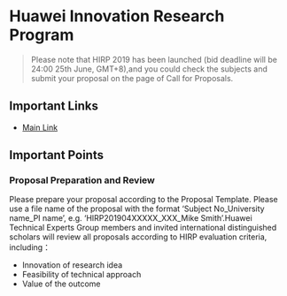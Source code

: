 Huawei Innovation Research Program
===============================
> Please note that HIRP 2019 has been launched (bid deadline will be 24:00 25th June, GMT+8),and you could check the subjects and submit your proposal on the page of Call for Proposals.

Important Links
-------------------
* [Main Link](http://innovationresearch.huawei.com/IPD/hirp/portal/index.html)


Important Points
-----------------------

### Proposal Preparation and Review

Please prepare your proposal according to the Proposal Template. Please use a file name of the proposal with the format ‘Subject No_University name_PI name’, e.g. ‘HIRP201904XXXXX_XXX_Mike Smith’.Huawei Technical Experts Group members and invited international distinguished scholars will review all proposals according to HIRP evaluation criteria, including：

* Innovation of research idea
* Feasibility of technical approach
* Value of the outcome

